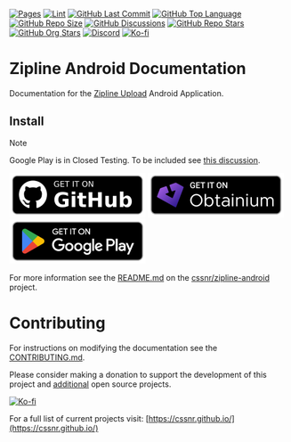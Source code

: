 [![Pages](https://img.shields.io/github/actions/workflow/status/cssnr/zipline-android-docs/pages.yaml?logo=github&label=pages)](https://github.com/cssnr/zipline-android-docs/actions/workflows/pages.yaml)
[![Lint](https://img.shields.io/github/actions/workflow/status/cssnr/zipline-android-docs/lint.yaml?logo=github&label=lint)](https://github.com/cssnr/zipline-android-docs/actions/workflows/lint.yaml)
[![GitHub Last Commit](https://img.shields.io/github/last-commit/cssnr/zipline-android-docs?logo=github&label=updated)](https://github.com/cssnr/zipline-android-docs/graphs/commit-activity)
[![GitHub Top Language](https://img.shields.io/github/languages/top/cssnr/zipline-android-docs?logo=htmx)](https://github.com/cssnr/zipline-android-docs)
[![GitHub Repo Size](https://img.shields.io/github/repo-size/cssnr/zipline-android-docs?logo=bookstack&logoColor=white&label=repo%20size)](https://github.com/cssnr/zipline-android-docs)
[![GitHub Discussions](https://img.shields.io/github/discussions/cssnr/zipline-android?logo=github)](https://github.com/cssnr/zipline-android/discussions)
[![GitHub Repo Stars](https://img.shields.io/github/stars/cssnr/zipline-android?style=flat&logo=github)](https://github.com/cssnr/zipline-android/stargazers)
[![GitHub Org Stars](https://img.shields.io/github/stars/cssnr?style=flat&logo=github&label=org%20stars)](https://cssnr.github.io/)
[![Discord](https://img.shields.io/discord/899171661457293343?logo=discord&logoColor=white&label=discord&color=7289da)](https://discord.gg/wXy6m2X8wY)
[![Ko-fi](https://img.shields.io/badge/Ko--fi-72a5f2?logo=kofi&label=Support)](https://ko-fi.com/cssnr)

# Zipline Android Documentation

Documentation for the [Zipline Upload](https://github.com/cssnr/zipline-android) Android Application.

## Install

> [!NOTE]  
> Google Play is in Closed Testing. To be included see [this discussion](https://github.com/cssnr/zipline-android/discussions/25).

[![Get on GitHub](https://raw.githubusercontent.com/smashedr/repo-images/refs/heads/master/android/get80/github.png)](https://github.com/cssnr/zipline-android/releases/latest/download/app-release.apk)
[![Get on Obtainium](https://raw.githubusercontent.com/smashedr/repo-images/refs/heads/master/android/get80/obtainium.png)](https://apps.obtainium.imranr.dev/redirect?r=obtainium://add/https://github.com/cssnr/zipline-android)
[![Get on Google Play](https://raw.githubusercontent.com/smashedr/repo-images/refs/heads/master/android/get80/google-play.png)](https://play.google.com/store/apps/details?id=org.cssnr.zipline)

For more information see the [README.md](https://github.com/cssnr/zipline-android?tab=readme-ov-file#readme)
on the [cssnr/zipline-android](https://github.com/cssnr/zipline-android) project.

# Contributing

For instructions on modifying the documentation see the [CONTRIBUTING.md](https://github.com/cssnr/zipline-android/tree/master?tab=contributing-ov-file).

Please consider making a donation to support the development of this project
and [additional](https://cssnr.com/) open source projects.

[![Ko-fi](https://ko-fi.com/img/githubbutton_sm.svg)](https://ko-fi.com/cssnr)

For a full list of current projects visit: [https://cssnr.github.io/](https://cssnr.github.io/)
